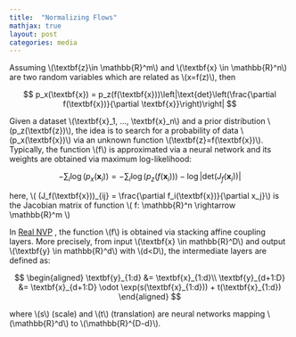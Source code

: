 ```yaml
---
title:  "Normalizing Flows"
mathjax: true
layout: post
categories: media
---
```


Assuming \\(\textbf{z}\in \mathbb{R}^m\\) and \\(\textbf{x} \in \mathbb{R}^n\\) are two random variables which are related as \\(x=f(z)\\), then

$$
p_x(\textbf{x}) = p_z(f(\textbf{x}))\left|\text{det}\left(\frac{\partial f(\textbf{x})}{\partial \textbf{x}}\right)\right|
$$

Given a dataset \\(\textbf{x}_1, ..., \textbf{x}_n\\) and a prior distribution \\(p_z(\textbf{z})\\), the idea is to search for a probability of data \\(p_x(\textbf{x})\\) via an unknown function \\(\textbf{z}=f(\textbf{x})\\). Typically, the function \\(f\\) is approximated via a neural network and its weights are obtained via maximum log-likelihood:

$$
-\sum_i \log(p_x(\textbf{x}_i)) = -\sum_i \log(p_z(f(\textbf{x}_i))) - \log\left|\text{det}\left(J_f(\textbf{x}_i)\right)\right|
$$

here, \\( (J_f(\textbf{x}))_{ij} = \frac{\partial f_i(\textbf{x})}{\partial x_j}\\) is the Jacobian matrix of function \\( f: \mathbb{R}^n \rightarrow \mathbb{R}^m \\)

In [Real NVP](https://arxiv.org/abs/1605.08803) , the function \\(f\\) is obtained via stacking affine coupling layers. More precisely, from input \\(\textbf{x} \in mathbb{R}^D\\) and output \\(\textbf{y} \in mathbb{R}^d\\) with \\(d<D\\), the intermediate layers are defined as:

$$
\begin{aligned}
\textbf{y}_{1:d} &= \textbf{x}_{1:d}\\
\textbf{y}_{d+1:D} &= \textbf{x}_{d+1:D} \odot \exp(s(\textbf{x}_{1:d})) + t(\textbf{x}_{1:d})
\end{aligned}
$$

where \\(s\\) (scale) and \\(t\\) (translation) are neural networks mapping \\(\mathbb{R}^d\\) to \\(\mathbb{R}^{D-d}\\).

